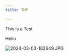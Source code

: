 ```yaml
---
title: TMP

---
```

This is a Test

Hello



![2024-03-03-182649.JPG](https://www.hoium.me/assets/2024-03-03-182649.JPG)
